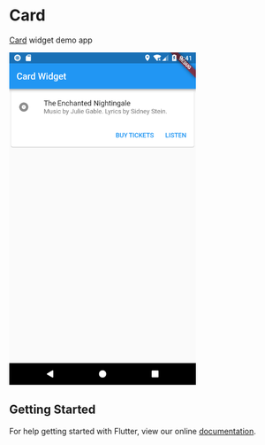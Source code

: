 # Card

[Card](https://docs.flutter.io/flutter/material/Card-class.html) widget demo app


<img src="screenshot/card_wdiget.png" height="600em" /> 


## Getting Started

For help getting started with Flutter, view our online
[documentation](https://flutter.io/).
